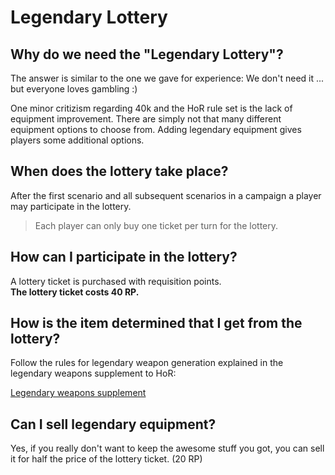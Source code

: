 # Legendary Lottery

## Why do we need the "Legendary Lottery"?

The answer is similar to the one we gave for experience:
We don't need it ... but everyone loves gambling :)

One minor critizism regarding 40k and the HoR rule set is the lack of equipment improvement. 
There are simply not that many different equipment options to choose from. 
Adding legendary equipment gives players some additional options. 

## When does the lottery take place?

After the first scenario and all subsequent scenarios in a campaign a player may participate in the lottery. 
> Each player can only buy one ticket per turn for the lottery.

## How can I participate in the lottery? 

A lottery ticket is purchased with requisition points.   
**The lottery ticket costs 40 RP.**

## How is the item determined that I get from the lottery? 

Follow the rules for legendary weapon generation explained in the legendary weapons supplement to HoR:

[Legendary weapons supplement](http://heraldsofruin.net/wp-content/uploads/files/8th_edition/Rules/Legendary-Weapons-v1.1-1.pdf) 

## Can I sell legendary equipment?

Yes, if you really don't want to keep the awesome stuff you got, you can sell it for half the price of the lottery ticket. (20 RP) 
